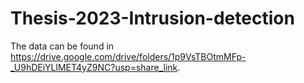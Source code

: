 # Thesis-2023-Intrusion-detection
The data can be found in https://drive.google.com/drive/folders/1p9VsTBOtmMFp-_U9hDEiYLlMET4yZ9NC?usp=share_link.
